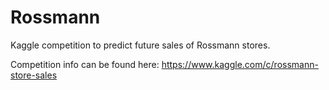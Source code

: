 # Rossmann
Kaggle competition to predict future sales of Rossmann stores.

Competition info can be found here:
https://www.kaggle.com/c/rossmann-store-sales
